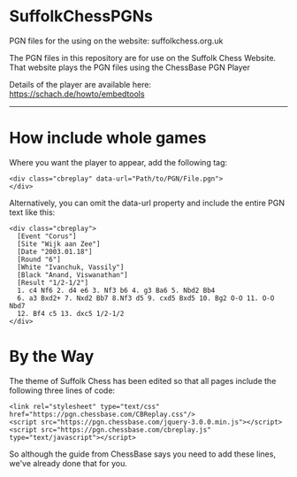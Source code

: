 # SuffolkChessPGNs
PGN files for the using on the website: suffolkchess.org.uk

The PGN files in this repository are for use on the Suffolk Chess Website.
That website plays the PGN files using the ChessBase PGN Player

Details of the player are available here: https://schach.de/howto/embedtools

----------------------------------------------------------------------------------------------

How include whole games
=======================

Where you want the player to appear, add the following tag:

    <div class="cbreplay" data-url="Path/to/PGN/File.pgn">
    </div>

Alternatively, you can omit the data-url property and include the entire PGN text like this:

    <div class="cbreplay">
      [Event "Corus"]
      [Site "Wijk aan Zee"]
      [Date "2003.01.18"]
      [Round "6"]
      [White "Ivanchuk, Vassily"]
      [Black "Anand, Viswanathan"]
      [Result "1/2-1/2"]
      1. c4 Nf6 2. d4 e6 3. Nf3 b6 4. g3 Ba6 5. Nbd2 Bb4
      6. a3 Bxd2+ 7. Nxd2 Bb7 8.Nf3 d5 9. cxd5 Bxd5 10. Bg2 O-O 11. O-O Nbd7
      12. Bf4 c5 13. dxc5 1/2-1/2
    </div>


By the Way
==========

The theme of Suffolk Chess has been edited so that all pages include the following three lines of code:

    <link rel="stylesheet" type="text/css" href="https://pgn.chessbase.com/CBReplay.css"/>
    <script src="https://pgn.chessbase.com/jquery-3.0.0.min.js"></script>
    <script src="https://pgn.chessbase.com/cbreplay.js" type="text/javascript"></script>

So although the guide from ChessBase says you need to add these lines, we've already done that for you.

